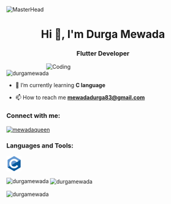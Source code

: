![MasterHead](https://1.bp.blogspot.com/-7A4WynwLsMw/XbBpCXG8fHI/AAAAAAAAMt4/uOa1bpLskYgrwGbllhSu2SDj_Mig8SXJQCLcBGAsYHQ/s1600/2000_600px.gif)

<h1 align="center">Hi 👋, I'm Durga Mewada</h1>
<h3 align="center">Flutter Developer</h3>
<img align="right" alt="Coding" width="400" src="https://gifdb.com/images/high/in-love-cat-typing-on-laptop-k0rljq9nsfcfmsxv.webp">



<p align="left"> <img src="https://komarev.com/ghpvc/?username=durgamewada&label=Profile%20views&color=0e75b6&style=flat" alt="durgamewada" /> </p>

- 🌱 I’m currently learning **C language**

- 📫 How to reach me **mewadadurga83@gmail.com**

<h3 align="left">Connect with me:</h3>
<p align="left">
<a href="https://instagram.com/mewadaqueen" target="blank"><img align="center" src="https://raw.githubusercontent.com/rahuldkjain/github-profile-readme-generator/master/src/images/icons/Social/instagram.svg" alt="mewadaqueen" height="30" width="40" /></a>
</p>

<h3 align="left">Languages and Tools:</h3>
<p align="left"> <a href="https://www.cprogramming.com/" target="_blank" rel="noreferrer"> <img src="https://raw.githubusercontent.com/devicons/devicon/master/icons/c/c-original.svg" alt="c" width="40" height="40"/> </a> </p>

<p><img align="left" src="https://github-readme-stats.vercel.app/api/top-langs?username=durgamewada&show_icons=true&locale=en&layout=compact" alt="durgamewada" /></p>

<p>&nbsp;<img align="center" src="https://github-readme-stats.vercel.app/api?username=durgamewada&show_icons=true&locale=en" alt="durgamewada" /></p>

<p><img align="center" src="https://github-readme-streak-stats.herokuapp.com/?user=durgamewada&" alt="durgamewada" /></p>
